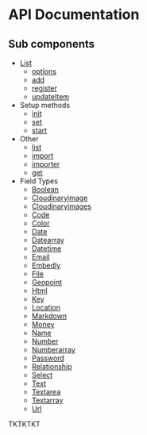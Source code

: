 # API Documentation

## Sub components

- [List](./list)
	- [options](./list/options)
	- [add](./list/add)
	- [register](./list/register)
	- [updateItem](./list/updateItem)
- Setup methods
	- [init](./init)
	- [set](./set)
	- [start](./start)
- Other
	- [list](./list)
	- [import](./import)
	- [importer](./importer)
	- [get](./get)
- Field Types
	- [Boolean](./field/boolean)
	- [Cloudinaryimage](./field/cloudinaryimage)
	- [Cloudinaryimages](./field/cloudinaryimages)
	- [Code](./field/code)
	- [Color](./field/color)
	- [Date](./field/date)
	- [Datearray](./field/datearray)
	- [Datetime](./field/datetime)
	- [Email](./field/email)
	- [Embedly](./field/embedly)
	- [File](./field/file)
	- [Geopoint](./field/geopoint)
	- [Html](./field/html)
	- [Key](./field/key)
	- [Location](./field/location)
	- [Markdown](./field/markdown)
	- [Money](./field/money)
	- [Name](./field/name)
	- [Number](./field/number)
	- [Numberarray](./field/numberarray)
	- [Password](./field/password)
	- [Relationship](./field/relationship)
	- [Select](./field/select)
	- [Text](./field/text)
	- [Textarea](./field/textarea)
	- [Textarray](./field/textarray)
	- [Url](./field/url)

TKTKTKT
